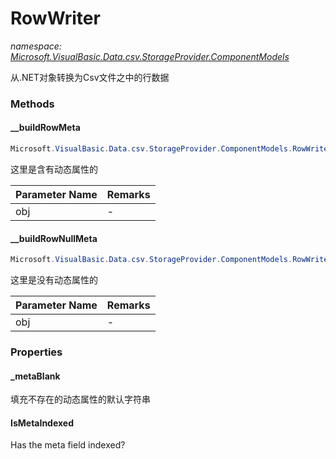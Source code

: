 ﻿# RowWriter
_namespace: <a href="#" onClick="load('/docs/Microsoft.VisualBasic.Data.csv.StorageProvider.ComponentModels/index.md')">Microsoft.VisualBasic.Data.csv.StorageProvider.ComponentModels</a>_

从.NET对象转换为Csv文件之中的行数据



### Methods

#### __buildRowMeta
```csharp
Microsoft.VisualBasic.Data.csv.StorageProvider.ComponentModels.RowWriter.__buildRowMeta(System.Object)
```
这里是含有动态属性的

|Parameter Name|Remarks|
|--------------|-------|
|obj|-|


#### __buildRowNullMeta
```csharp
Microsoft.VisualBasic.Data.csv.StorageProvider.ComponentModels.RowWriter.__buildRowNullMeta(System.Object)
```
这里是没有动态属性的

|Parameter Name|Remarks|
|--------------|-------|
|obj|-|



### Properties

#### _metaBlank
填充不存在的动态属性的默认字符串
#### IsMetaIndexed
Has the meta field indexed?
